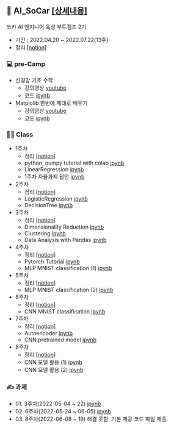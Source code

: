 ## 🚗 AI_SoCar [[상세내용]](https://github.com/kbjung/AI_SoCar)
쏘카 AI 엔지니어 육성 부트캠프 2기
+ 기간 : 2022.04.20 ~ 2022.07.22(13주)
+ 정리 [[notion]](https://www.notion.so/Ai-2-19081c5d742a4f1c9bc20f64a10b46b3)

### 💻 pre-Camp
+ 신경망 기초 수학
  - 강의영상 [youtube](https://www.youtube.com/watch?v=RZB6fwX_ixY&list=PLl9-sJD6_CLkLQrwICIebNIyBYOWxBPFW&index=3)
  - 코드 [ipynb](https://github.com/kbjung/AI_SoCar/blob/main/pre_camp/_2_%EC%8B%A0%EA%B2%BD%EB%A7%9D_%EA%B8%B0%EC%B4%88_%EC%88%98%ED%95%99.ipynb)
+ Matplolib 한번에 제대로 배우기
  - 강의영상 [youtube](https://www.youtube.com/watch?v=5DfACSYgP0U&list=PLl9-sJD6_CLkLQrwICIebNIyBYOWxBPFW&index=6&t=2456s)
  - 코드 [ipynb](https://github.com/kbjung/AI_SoCar/blob/main/pre_camp/_Matplotlib_%ED%95%9C%EB%B2%88%EC%97%90_%EC%A0%9C%EB%8C%80%EB%A1%9C_%EB%B0%B0%EC%9A%B0%EA%B8%B0.ipynb)

### 👨‍💻 Class
+ 1주차
  - 정리 [[notion]](https://www.notion.so/01-AI-f06c3473629f48fcacde38184338ab10)
  - python, numpy tutorial with colab [ipynb](https://github.com/kbjung/AI_SoCar/blob/main/class/Ch1/Lab%201-1.%20Python%2C%20NumPy.ipynb)
  - LinearRegression [ipynb](https://github.com/kbjung/AI_SoCar/blob/main/class/Ch1/Lab%201-2.%20Linear%20Regression.ipynb)
  - 1주차 자율과제 답안 [ipynb](https://github.com/kbjung/AI_SoCar/blob/main/class/Ch2/HW1_answer.ipynb)
+ 2주차
  - 정리 [[notion]](https://www.notion.so/02-46eed023c83c482bbcd3581ab39986d3)
  - LogisticRegression [ipynb](https://github.com/kbjung/AI_SoCar/blob/main/class/Ch2/Lab%202-1.%20Logistic%20Regression.ipynb)
  - DecisionTree [ipynb](https://github.com/kbjung/AI_SoCar/blob/main/class/Ch2/Lab%202-2.%20Decision%20Tree.ipynb)
+ 3주차
  - 정리 [[notion]](https://www.notion.so/03-576f03092a574dc1be7d4114c78e3176)
  - Dimensionality Reduction [ipynb](https://github.com/kbjung/AI_SoCar/blob/main/class/Ch3/3-2.%20Dimensionality%20Reduction.ipynb)
  - Clustering [ipynb](https://github.com/kbjung/AI_SoCar/blob/main/class/Ch3/3-3.%20Clustering.ipynb)
  - Data Analysis with Pandas [ipynb](https://github.com/kbjung/AI_SoCar/blob/main/class/Ch3/Lab%203.%20Data%20Analysis%20with%20Pandas.ipynb)
+ 4주차
  - 정리 [[notion]](https://www.notion.so/04-08ba016c7015437cadfc423e640fc3dc)
  - Pytorch Tutorial [ipynb](https://github.com/kbjung/AI_SoCar/blob/main/class/Ch4/Lab%204(1)_Pytorch%20Tutorial.ipynb)
  - MLP MNIST classification (1) [ipynb](https://github.com/kbjung/AI_SoCar/blob/main/class/Ch4/Lab%204(2)_MLP%20MNIST%20Classification.ipynb)
+ 5주차
  - 정리 [[notion]](https://www.notion.so/05-ca3e3e550a3342dcad2b8687690d47e0)
  - MLP MNIST classification (2) [ipynb](https://github.com/kbjung/AI_SoCar/blob/main/class/Ch5/Lab%205.%20MLP%20MNIST%20classification%20(2).ipynb)
+ 6주차
  - 정리 [[notion]](https://www.notion.so/06-AI-f0a2d713c26c4edc9c5e62d2e9b539ef)
  - CNN MNIST classification [ipynb](https://github.com/kbjung/AI_SoCar/blob/main/class/Ch6/Lab%206.CNN%20MNIST%20Classification.ipynb)
+ 7주차
  - 정리 [[notion]](https://www.notion.so/07-AI-e71ec95d718d484f96b0a88f19266a41)
  - Autoencoder [ipynb](https://github.com/kbjung/AI_SoCar/blob/main/class/Ch7/Lab%207-1.%20Autoencoder.ipynb)
  - CNN pretrained model [ipynb](https://github.com/kbjung/AI_SoCar/blob/main/class/Ch7/Lab%207-2.%20CNN%20pretrained%20model%20%ED%99%9C%EC%9A%A9%ED%95%98%EA%B8%B0.ipynb)
+ 8주차
  - 정리 [[notion]](https://www.notion.so/08-AI-5a7ccacb68674a81b8bdd6ef70d6090b)
  - CNN 모델 활용 (1) [ipynb](https://github.com/kbjung/AI_SoCar/blob/main/class/Ch8/Lab%208-1.%20CNN%20model%EC%9D%98%20%ED%99%9C%EC%9A%A9%20(1).ipynb)
  - CNN 모델 활용 (2) [ipynb](https://github.com/kbjung/AI_SoCar/blob/main/class/Ch8/Lab%208-2.%20CNN%20model%EC%9D%98%20%ED%99%9C%EC%9A%A9%20(2).ipynb)

### ✍ 과제
+ 01\. 3주차(2022-05-04 ~ 22) [ipynb](https://github.com/kbjung/AI_SoCar/blob/main/class/Ch3_assignment01/Assignment01(3).ipynb)
+ 02\. 6주차(2022-05-24 ~ 06-05) [ipynb](https://github.com/kbjung/AI_SoCar/blob/main/class/Ch6_assignment02/Assignment_2_MLP_Classification.ipynb)
+ 03\. 8주차(2022-06-08 ~ 19) 해결 못함. 기본 제공 코드 파일 제출.
